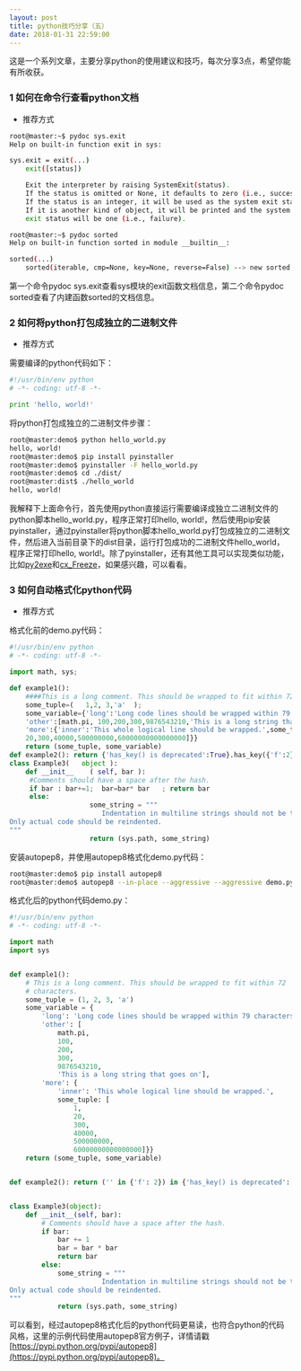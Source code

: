 ```yaml
---
layout: post
title: python技巧分享（五）
date: 2018-01-31 22:59:00
---
```


这是一个系列文章，主要分享python的使用建议和技巧，每次分享3点，希望你能有所收获。

### 1 如何在命令行查看python文档

- 推荐方式

```bash
root@master:~$ pydoc sys.exit
Help on built-in function exit in sys:

sys.exit = exit(...)
    exit([status])

    Exit the interpreter by raising SystemExit(status).
    If the status is omitted or None, it defaults to zero (i.e., success).
    If the status is an integer, it will be used as the system exit status.
    If it is another kind of object, it will be printed and the system
    exit status will be one (i.e., failure).

root@master:~$ pydoc sorted
Help on built-in function sorted in module __builtin__:

sorted(...)
    sorted(iterable, cmp=None, key=None, reverse=False) --> new sorted list
```

第一个命令pydoc sys.exit查看sys模块的exit函数文档信息，第二个命令pydoc sorted查看了内建函数sorted的文档信息。

### 2 如何将python打包成独立的二进制文件

- 推荐方式

需要编译的python代码如下：

```python
#!/usr/bin/env python
# -*- coding: utf-8 -*-

print 'hello, world!'
```

将python打包成独立的二进制文件步骤：

```bash
root@master:demo$ python hello_world.py
hello, world!
root@master:demo$ pip install pyinstaller
root@master:demo$ pyinstaller -F hello_world.py
root@master:demo$ cd ./dist/
root@master:dist$ ./hello_world
hello, world!
```

我解释下上面命令行，首先使用python直接运行需要编译成独立二进制文件的python脚本hello_world.py，程序正常打印hello, world!，然后使用pip安装pyinstaller，通过pyinstaller将python脚本hello_world.py打包成独立的二进制文件，然后进入当前目录下的dist目录，运行打包成功的二进制文件hello_world，程序正常打印hello, world!。除了pyinstaller，还有其他工具可以实现类似功能，比如[py2exe](http://www.py2exe.org/)和[cx_Freeze](https://anthony-tuininga.github.io/cx_Freeze/)，如果感兴趣，可以看看。

### 3 如何自动格式化python代码

- 推荐方式

格式化前的demo.py代码：

```python
#!/usr/bin/env python
# -*- coding: utf-8 -*-

import math, sys;

def example1():
    ####This is a long comment. This should be wrapped to fit within 72 characters.
    some_tuple=(   1,2, 3,'a'  );
    some_variable={'long':'Long code lines should be wrapped within 79 characters.',
    'other':[math.pi, 100,200,300,9876543210,'This is a long string that goes on'],
    'more':{'inner':'This whole logical line should be wrapped.',some_tuple:[1,
    20,300,40000,500000000,60000000000000000]}}
    return (some_tuple, some_variable)
def example2(): return {'has_key() is deprecated':True}.has_key({'f':2}.has_key(''));
class Example3(   object ):
    def __init__    ( self, bar ):
     #Comments should have a space after the hash.
     if bar : bar+=1;  bar=bar* bar   ; return bar
     else:
                    some_string = """
                       Indentation in multiline strings should not be touched.
Only actual code should be reindented.
"""
                    return (sys.path, some_string)

```

安装autopep8，并使用autopep8格式化demo.py代码：

```bash
root@master:demo$ pip install autopep8
root@master:demo$ autopep8 --in-place --aggressive --aggressive demo.py
```

格式化后的python代码demo.py：

```python
#!/usr/bin/env python
# -*- coding: utf-8 -*-

import math
import sys


def example1():
    # This is a long comment. This should be wrapped to fit within 72
    # characters.
    some_tuple = (1, 2, 3, 'a')
    some_variable = {
        'long': 'Long code lines should be wrapped within 79 characters.',
        'other': [
            math.pi,
            100,
            200,
            300,
            9876543210,
            'This is a long string that goes on'],
        'more': {
            'inner': 'This whole logical line should be wrapped.',
            some_tuple: [
                1,
                20,
                300,
                40000,
                500000000,
                60000000000000000]}}
    return (some_tuple, some_variable)


def example2(): return ('' in {'f': 2}) in {'has_key() is deprecated': True};


class Example3(object):
    def __init__(self, bar):
        # Comments should have a space after the hash.
        if bar:
            bar += 1
            bar = bar * bar
            return bar
        else:
            some_string = """
                       Indentation in multiline strings should not be touched.
Only actual code should be reindented.
"""
            return (sys.path, some_string)

```

可以看到，经过autopep8格式化后的python代码更易读，也符合python的代码风格，这里的示例代码使用autopep8官方例子，详情请戳[https://pypi.python.org/pypi/autopep8](https://pypi.python.org/pypi/autopep8)。
